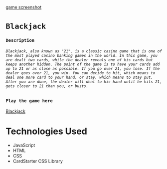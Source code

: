 [game screenshot](./images/Screen%20Shot%202024-04-08%20at%205.46.07%20AM.png)

# `Blackjack`


### `Description`

###### `Blackjack, also known as "21", is a classic casino game that is one of the most played casino banking games in the world. In this game, you are dealt two cards, while the dealer reveals one of his cards but keeps another hidden. The point of the game is to have your cards add up to 21 or as close as possible. If you go over 21, you lose. If the dealer goes over 21, you win. You can decide to hit, which means to deal one more card to your hand, or stay, which means to stay put. After you are done, the dealer will deal to his hand until he hits 21, gets closer to 21 than you, or busts.` 

### `Play the game here`

[Blackjack](https://neon-salmiakki-beeffa.netlify.app/)


# Technologies Used

- JavaScript
- HTML
- CSS
- CardStarter CSS Library



